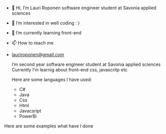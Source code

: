 - 👋 Hi, I’m Lauri Roponen software engineer student at Savonia applied sciences
- 👀 I’m interested in well coding : )
- 🌱 I’m currently learning front-end
- 📫 How to reach me
- lauriroponen@gmail.com

  I’m second year software engineer student at Savonia applied sciences
  Currently I’m learnig about front-end css, javascritp etc

  Here are some languages I have used:
  - C#
  - Java
  - Css
  - Html
  - Javacsript
  - PowerBi

 Here are some examples what have I done
 
  

